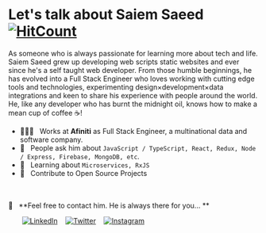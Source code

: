 # Let's talk about Saiem Saeed [![HitCount](http://hits.dwyl.com/saiemsaeed/saiemsaeed.svg)](http://hits.dwyl.com/saiemsaeed/saiemsaeed)

As someone who is always passionate for learning more about tech and life. Saiem Saeed grew up developing web scripts static websites and ever since he's a self taught web developer. From those humble beginnings, he has evolved into a Full Stack Engineer who loves working with cutting edge tools and technologies, experimenting design×development×data integrations and keen to share his experience with people around the world. He, like any developer who has burnt the midnight oil, knows how to make a mean cup of coffee ☕️! 

  * 👨🏻‍💻 &nbsp; Works at **Afiniti** as Full Stack Engineer, a multinational data and software company.
  * 💬 &nbsp; People ask him about `JavaScript / TypeScript, React, Redux, Node / Express, Firebase, MongoDB, etc`.
  * 📖 &nbsp; Learning about `Microservices, RxJS`
  * 🤝 &nbsp; Contribute to Open Source Projects

<br />
<br />
📩 &nbsp; **Feel free to contact him. He is always there for you... **
<br />
  
  &nbsp; &nbsp; &nbsp; &nbsp;[![LinkedIn](https://raw.githubusercontent.com/saiemsaeed/saiemsaeed/master/linkedin-icon.png)](https://www.linkedin.com/in/saiemsaeed/) &nbsp;&nbsp; [![Twitter](https://raw.githubusercontent.com/saiemsaeed/saiemsaeed/master/twitter-icon.png)](https://twitter.com/saiemsaeed) &nbsp;&nbsp; [![Instagram](https://raw.githubusercontent.com/saiemsaeed/saiemsaeed/master/instagram-icon.png)](https://www.instagram.com/saiemsaeed/)
